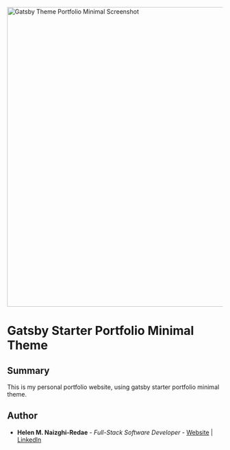 <img src="../../images/portfolio_website_Screenshot.png" alt="Gatsby Theme Portfolio Minimal Screenshot" width="700" />

<!-- <a href="" target="_blank">
<img src="https://www.gatsbyjs.com/deploynow.svg" alt="Deploy to Gatsby Cloud" />
</a> -->

# Gatsby Starter Portfolio Minimal Theme

## Summary

This is my personal portfolio website, using gatsby starter portfolio minimal theme.


## Author

-   **Helen M. Naizghi-Redae** - _Full-Stack Software Developer_ - [Website](https://helenmnaizghi-redae.com) | [LinkedIn](https://www.linkedin.com/in/helen-r-5122181a2)